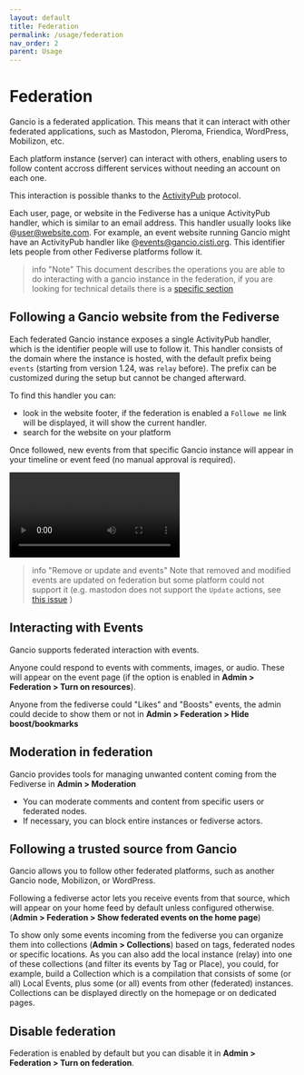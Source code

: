 ```yaml
---
layout: default
title: Federation
permalink: /usage/federation
nav_order: 2
parent: Usage
---
```


# Federation

Gancio is a federated application. This means that it can interact with other federated applications, such as Mastodon, Pleroma, Friendica, WordPress, Mobilizon, etc.

Each platform instance (server) can interact with others, enabling users to follow content accross different services without needing an account on each one.

This interaction is possible thanks to the [ActivityPub](https://www.w3.org/TR/activitypub/) protocol.

Each user, page, or website in the Fediverse has a unique ActivityPub handler, which is similar to an email address. This handler usually looks like @user@website.com. For example, an event website running Gancio might have an ActivityPub handler like @events@gancio.cisti.org. This identifier lets people from other Fediverse platforms follow it.

> info "Note"
> This document describes the operations you are able to do interacting with a gancio instance in the federation, if you are looking for technical details there is a [specific section](/federation)


## Following a Gancio website from the Fediverse

Each federated Gancio instance exposes a single ActivityPub handler, which is the identifier people will use to follow it. This handler consists of the domain where the instance is hosted, with the default prefix being `events` (starting from version 1.24, was `relay` before). The prefix can be customized during the setup but cannot be changed afterward.

To find this handler you can:

- look in the website footer, if the federation is enabled a `Followe me` link will be displayed, it will show the current handler.
- search for the website on your platform

Once followed, new events from that specific Gancio instance will appear in your timeline or event feed (no manual approval is required).


<video src='follow_from_mastodon.webm' controls></video>

> info "Remove or update and events"
> Note that removed and modified events are updated on federation but some platform could not support it (e.g. mastodon does not support the `Update` actions, see [this issue](https://github.com/mastodon/mastodon/issues/31114) )

## Interacting with Events

Gancio supports federated interaction with events.

Anyone could respond to events with comments, images, or audio. These will appear on the event page (if the option is enabled in **Admin > Federation > Turn on resources**).

Anyone from the fediverse could "Likes" and "Boosts" events, the admin could decide to show them or not in **Admin > Federation > Hide boost/bookmarks**


## Moderation in federation

Gancio provides tools for managing unwanted content coming from the Fediverse in **Admin > Moderation**

- You can moderate comments and content from specific users or federated nodes.
- If necessary, you can block entire instances or fediverse actors.


## Following a trusted source from Gancio

Gancio allows you to follow other federated platforms, such as another Gancio node, Mobilizon, or WordPress.

Following a fediverse actor lets you receive events from that source, which will appear on your home feed by default unless configured otherwise.
(**Admin > Federation > Show federated events on the home page**)


To show only some events incoming from the fediverse you can organize them into collections (**Admin > Collections**) based on tags, federated nodes or specific locations.
As you can also add the local instance (relay) into one of these collections (and filter its events by Tag or Place), you could, for example, build a Collection which is a compilation that consists of some (or all) Local Events, plus some (or all) events from other (federated) instances.
Collections can be displayed directly on the homepage or on dedicated pages.

## Disable federation
Federation is enabled by default but you can disable it in **Admin > Federation > Turn on federation**.
